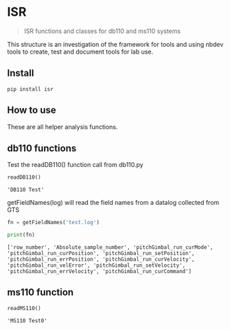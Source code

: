 # ISR
> ISR functions and classes for db110 and ms110 systems


This structure is an investigation of the framework for tools and using nbdev tools to create, test and document tools for lab use.

## Install

`pip install isr`

## How to use
These are all helper analysis functions.

## db110 functions

Test the readDB110() function call from db110.py

```python
readDB110()
```




    'DB110 Test'



getFieldNames(log) will read the field names from a datalog collected from GTS

```python
fn = getFieldNames('test.log')
```

```python
print(fn)
```

    ['row_number', 'Absolute_sample_number', 'pitchGimbal_run_curMode', 'pitchGimbal_run_curPosition', 'pitchGimbal_run_setPosition', 'pitchGimbal_run_errPosition', 'pitchGimbal_run_curVelocity', 'pitchGimbal_run_velError', 'pitchGimbal_run_setVelocity', 'pitchGimbal_run_errVelocity', 'pitchGimbal_run_curCommand']
    

## ms110 function

```python
readMS110()
```




    'MS110 Test0'


